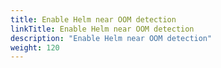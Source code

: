 ```yaml
---
title: Enable Helm near OOM detection
linkTitle: Enable Helm near OOM detection
description: "Enable Helm near OOM detection"
weight: 120
---
```

